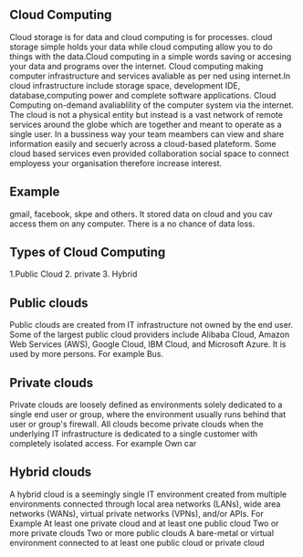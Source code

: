 ##  Cloud Computing
Cloud storage is for data and cloud computing is for processes. cloud storage simple holds your data while cloud computing allow you to do things with the data.Cloud computing in a simple words saving or accesing your data and programs over the internet. Cloud computing making computer infrastructure and services avaliable as per ned using internet.In cloud infrastructure include 
storage space, development IDE, database,computing power and complete software applications. Cloud Computing on-demand avaliablility of the computer system via the internet. The cloud is not a physical entity but instead is a vast network of remote services around the globe which are together and meant to operate as a single user. In a bussiness way your team meambers can view and share information easily and secuerly across a cloud-based plateform. Some 
cloud based services even provided collaboration social space to connect employess your organisation therefore increase interest.
## Example 
gmail, facebook, skpe and others.
It stored data on cloud and you cav access them on any computer. There  is a no chance of data loss.

## Types of Cloud Computing
1.Public Cloud 
2. private 
3. Hybrid

## Public clouds
Public clouds are created from IT infrastructure not owned by the end user. Some of the largest public cloud providers include Alibaba Cloud, Amazon Web Services (AWS), Google Cloud, IBM Cloud, and Microsoft Azure.
It is used by more persons. For example Bus.
    
## Private clouds
Private clouds are loosely defined as  environments solely dedicated to a single end user or group, where the environment usually runs behind that user or group's firewall. All clouds become private clouds when the underlying IT infrastructure is dedicated to a single customer with completely isolated access. For example Own car
## Hybrid clouds
A hybrid cloud is a seemingly single IT environment created from multiple environments connected through local area networks (LANs), wide area networks (WANs), virtual private networks (VPNs), and/or APIs.
For Example
At least one private cloud and at least one public cloud
Two or more private clouds
Two or more public clouds
A bare-metal or virtual environment connected to at least one public cloud or private cloud

